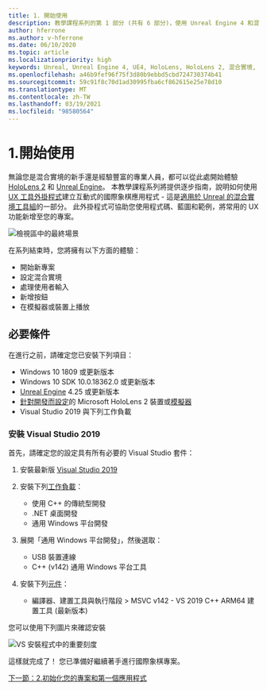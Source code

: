 ```yaml
---
title: 1. 開始使用
description: 教學課程系列的第 1 部分 (共有 6 部分)，使用 Unreal Engine 4 和混合實境工具組 UX 工具外掛程式來建置國際象棋應用程式
author: hferrone
ms.author: v-hferrone
ms.date: 06/10/2020
ms.topic: article
ms.localizationpriority: high
keywords: Unreal, Unreal Engine 4, UE4, HoloLens, HoloLens 2, 混合實境, 教學課程, 開始使用, mrtk, uxt, UX 工具, 文件, 混合實境頭戴式裝置, windows 混合實境頭戴式裝置, 虛擬實境頭戴式裝置
ms.openlocfilehash: a46b9fef96f75f3d80b9ebbd5cbd724730374b41
ms.sourcegitcommit: 59c91f8c70d1ad30995fba6cf862615e25e78d10
ms.translationtype: MT
ms.contentlocale: zh-TW
ms.lasthandoff: 03/19/2021
ms.locfileid: "98580564"
---
```

# <a name="1-getting-started"></a>1.開始使用

無論您是混合實境的新手還是經驗豐富的專業人員，都可以從此處開始體驗 [HoloLens 2](../../../index.yml) 和 [Unreal Engine](https://www.unrealengine.com/en-US/)。 本教學課程系列將提供逐步指南，說明如何使用 [UX 工具外掛程式](https://github.com/microsoft/MixedReality-UXTools-Unreal)建立互動式的國際象棋應用程式 - 這是[適用於 Unreal 的混合實境工具組](https://github.com/microsoft/MixedRealityToolkit-Unreal)的一部分。 此外掛程式可協助您使用程式碼、藍圖和範例，將常用的 UX 功能新增至您的專案。 

![檢視區中的最終場景](images/unreal-uxt/5-endscene.PNG)

在系列結束時，您將擁有以下方面的體驗：
* 開始新專案
* 設定混合實境
* 處理使用者輸入
* 新增按鈕
* 在模擬器或裝置上播放

## <a name="prerequisites"></a>必要條件

在進行之前，請確定您已安裝下列項目：
* Windows 10 1809 或更新版本
* Windows 10 SDK 10.0.18362.0 或更新版本
* [Unreal Engine](https://www.unrealengine.com/en-US/get-now) 4.25 或更新版本
* [針對開發而設定](../../platform-capabilities-and-apis/using-visual-studio.md#enabling-developer-mode)的 Microsoft HoloLens 2 裝置或[模擬器](../../platform-capabilities-and-apis/using-the-hololens-emulator.md#hololens-2-emulator-overview)
* Visual Studio 2019 與下列工作負載

### <a name="installing-visual-studio-2019"></a>安裝 Visual Studio 2019

首先，請確定您的設定具有所有必要的 Visual Studio 套件：
1. 安裝最新版 [Visual Studio 2019](https://visualstudio.microsoft.com/downloads/)
1. 安裝下列[工作負載](/visualstudio/install/modify-visual-studio#modify-workloads)：
    * 使用 C++ 的傳統型開發
    * .NET 桌面開發
    * 通用 Windows 平台開發
1. 展開「通用 Windows 平台開發」，然後選取： 
    * USB 裝置連線
    * C++ (v142) 通用 Windows 平台工具

1. 安裝下列[元件](/visualstudio/install/modify-visual-studio#modify-individual-components)：
    * 編譯器、建置工具與執行階段 > MSVC v142 - VS 2019 C++ ARM64 建置工具 (最新版本)

您可以使用下列圖片來確認安裝

![VS 安裝程式中的重要刻度](images/unreal-uxt/1-install-the-tools.png)

這樣就完成了！ 您已準備好繼續著手進行國際象棋專案。

[下一節：2.初始化您的專案和第一個應用程式](unreal-uxt-ch2.md)